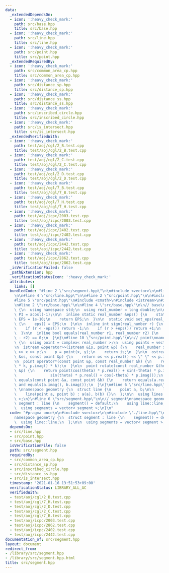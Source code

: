 ```yaml
---
data:
  _extendedDependsOn:
  - icon: ':heavy_check_mark:'
    path: src/base.hpp
    title: src/base.hpp
  - icon: ':heavy_check_mark:'
    path: src/line.hpp
    title: src/line.hpp
  - icon: ':heavy_check_mark:'
    path: src/point.hpp
    title: src/point.hpp
  _extendedRequiredBy:
  - icon: ':heavy_check_mark:'
    path: src/common_area_cp.hpp
    title: src/common_area_cp.hpp
  - icon: ':heavy_check_mark:'
    path: src/distance_sp.hpp
    title: src/distance_sp.hpp
  - icon: ':heavy_check_mark:'
    path: src/distance_ss.hpp
    title: src/distance_ss.hpp
  - icon: ':heavy_check_mark:'
    path: src/inscribed_circle.hpp
    title: src/inscribed_circle.hpp
  - icon: ':heavy_check_mark:'
    path: src/is_intersect.hpp
    title: src/is_intersect.hpp
  _extendedVerifiedWith:
  - icon: ':heavy_check_mark:'
    path: test/aoj/cgl/2_B.test.cpp
    title: test/aoj/cgl/2_B.test.cpp
  - icon: ':heavy_check_mark:'
    path: test/aoj/cgl/2_C.test.cpp
    title: test/aoj/cgl/2_C.test.cpp
  - icon: ':heavy_check_mark:'
    path: test/aoj/cgl/2_D.test.cpp
    title: test/aoj/cgl/2_D.test.cpp
  - icon: ':heavy_check_mark:'
    path: test/aoj/cgl/7_B.test.cpp
    title: test/aoj/cgl/7_B.test.cpp
  - icon: ':heavy_check_mark:'
    path: test/aoj/cgl/7_H.test.cpp
    title: test/aoj/cgl/7_H.test.cpp
  - icon: ':heavy_check_mark:'
    path: test/aoj/icpc/2003.test.cpp
    title: test/aoj/icpc/2003.test.cpp
  - icon: ':heavy_check_mark:'
    path: test/aoj/icpc/2402.test.cpp
    title: test/aoj/icpc/2402.test.cpp
  - icon: ':heavy_check_mark:'
    path: test/aoj/icpc/2442.test.cpp
    title: test/aoj/icpc/2442.test.cpp
  - icon: ':heavy_check_mark:'
    path: test/aoj/icpc/2862.test.cpp
    title: test/aoj/icpc/2862.test.cpp
  _isVerificationFailed: false
  _pathExtension: hpp
  _verificationStatusIcon: ':heavy_check_mark:'
  attributes:
    links: []
  bundledCode: "#line 2 \"src/segment.hpp\"\n\n#include <vector>\n\n#line 2 \"src/line.hpp\"\
    \n\n#line 4 \"src/line.hpp\"\n\n#line 2 \"src/point.hpp\"\n\n#include <complex>\n\
    #line 5 \"src/point.hpp\"\n#include <cmath>\n#include <istream>\n#include <ostream>\n\
    \n#line 2 \"src/base.hpp\"\n\n#line 4 \"src/base.hpp\"\n\n// base\nnamespace geometry\
    \ {\n  using namespace std;\n  using real_number = long double;\n\n  const real_number\
    \ PI = acosl(-1);\n\n  inline static real_number &eps() {\n    static real_number\
    \ EPS = 1e-10;\n    return EPS;\n  }\n\n  static void set_eps(real_number EPS)\
    \ {\n    eps() = EPS;\n  }\n\n  inline int sign(real_number r) {\n    set_eps(1e-10);\n\
    \    if (r < -eps()) return -1;\n    if (r > +eps()) return +1;\n    return 0;\n\
    \  }\n\n  inline bool equals(real_number r1, real_number r2) {\n    return sign(r1\
    \ - r2) == 0;\n  }\n}\n#line 10 \"src/point.hpp\"\n\n// point\nnamespace geometry\
    \ {\n  using point = complex< real_number >;\n  using points = vector< point >;\n\
    \n  istream &operator>>(istream &is, point &p) {\n    real_number x, y;\n    is\
    \ >> x >> y;\n    p = point(x, y);\n    return is;\n  }\n\n  ostream &operator<<(ostream\
    \ &os, const point &p) {\n    return os << p.real() << \" \" << p.imag();\n  }\n\
    \n  point operator*(const point &p, const real_number &k) {\n    return point(p.real()\
    \ * k, p.imag() * k);\n  }\n\n  point rotate(const real_number &theta, const point\
    \ &p) {\n    return point(cos(theta) * p.real() + sin(-theta) * p.imag(),\n  \
    \               sin(theta) * p.real() + cos(-theta) * p.imag());\n  }\n\n  bool\
    \ equals(const point &a, const point &b) {\n    return equals(a.real(), b.real())\
    \ and equals(a.imag(), b.imag());\n  }\n}\n#line 6 \"src/line.hpp\"\n\n// line\
    \ \nnamespace geometry {\n  struct line {\n    point a, b;\n\n    line() = default;\n\
    \    line(point a, point b) : a(a), b(b) {}\n  };\n\n  using lines = vector< line\
    \ >;\n}\n#line 6 \"src/segment.hpp\"\n\n// segment\nnamespace geometry {\n  struct\
    \ segment : line {\n    segment() = default;\n    using line::line;\n  };\n\n\
    \  using segments = vector< segment >;\n}\n"
  code: "#pragma once\n\n#include <vector>\n\n#include \"./line.hpp\"\n\n// segment\n\
    namespace geometry {\n  struct segment : line {\n    segment() = default;\n  \
    \  using line::line;\n  };\n\n  using segments = vector< segment >;\n}\n"
  dependsOn:
  - src/line.hpp
  - src/point.hpp
  - src/base.hpp
  isVerificationFile: false
  path: src/segment.hpp
  requiredBy:
  - src/common_area_cp.hpp
  - src/distance_sp.hpp
  - src/inscribed_circle.hpp
  - src/distance_ss.hpp
  - src/is_intersect.hpp
  timestamp: '2021-01-16 13:51:53+09:00'
  verificationStatus: LIBRARY_ALL_AC
  verifiedWith:
  - test/aoj/cgl/2_B.test.cpp
  - test/aoj/cgl/7_H.test.cpp
  - test/aoj/cgl/2_D.test.cpp
  - test/aoj/cgl/2_C.test.cpp
  - test/aoj/cgl/7_B.test.cpp
  - test/aoj/icpc/2003.test.cpp
  - test/aoj/icpc/2862.test.cpp
  - test/aoj/icpc/2402.test.cpp
  - test/aoj/icpc/2442.test.cpp
documentation_of: src/segment.hpp
layout: document
redirect_from:
- /library/src/segment.hpp
- /library/src/segment.hpp.html
title: src/segment.hpp
---
```

